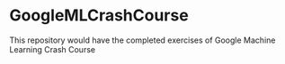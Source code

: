 # GoogleMLCrashCourse
This repository would have the completed exercises of Google Machine Learning Crash Course
